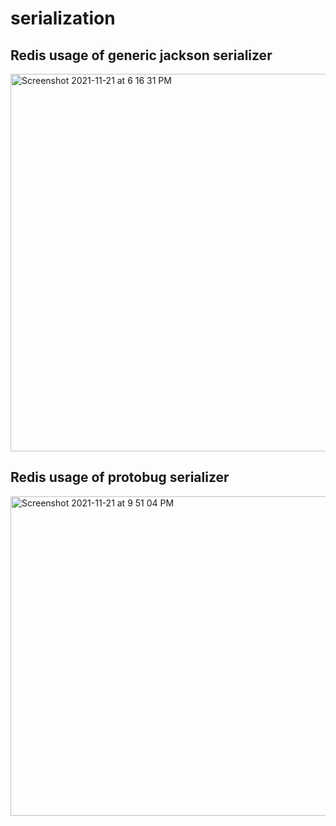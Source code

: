 # serialization

## Redis usage of generic jackson serializer

<img width="604" alt="Screenshot 2021-11-21 at 6 16 31 PM" src="https://user-images.githubusercontent.com/34711372/142774475-06a796a4-3897-428f-83b4-2eefc90208df.png">

## Redis usage of protobug serializer

<img width="511" alt="Screenshot 2021-11-21 at 9 51 04 PM" src="https://user-images.githubusercontent.com/34711372/142774476-d72a329f-7b4a-491b-9e43-0718b848d209.png">
